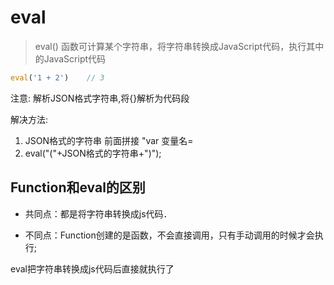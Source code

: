 # eval

> eval\(\) 函数可计算某个字符串，将字符串转换成JavaScript代码，执行其中的JavaScript代码

```js
eval('1 + 2')    // 3
```

注意: 解析JSON格式字符串,将{}解析为代码段

解决方法:

1. JSON格式的字符串 前面拼接 "var 变量名=
2. eval\("\("+JSON格式的字符串+"\)"\);

## Function和eval的区别

* 共同点：都是将字符串转换成js代码．

* 不同点：Function创建的是函数，不会直接调用，只有手动调用的时候才会执行;

eval把字符串转换成js代码后直接就执行了

